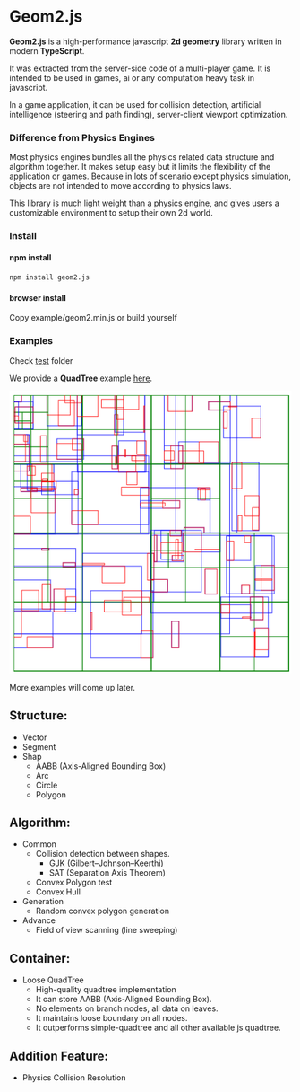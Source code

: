 # Geom2.js
**Geom2.js** is a high-performance javascript **2d geometry** library written in modern **TypeScript**.

It was extracted from the server-side code of a multi-player game.
It is intended to be used in games, ai or any computation heavy task in javascript.

In a game application, it can be used for collision detection, artificial intelligence
(steering and path finding), server-client viewport optimization.

### Difference from Physics Engines

Most physics engines bundles all the physics related data structure and 
algorithm together. It makes setup easy but it limits the flexibility of
the application or games. Because in lots of scenario except physics simulation,
objects are not intended to move according to physics laws.

This library is much light weight than a physics engine, and gives users a customizable
environment to setup their own 2d world.

### Install
#### npm install
```bash
npm install geom2.js
```

#### browser install
Copy example/geom2.min.js or build yourself

### Examples
Check [test](test) folder

We provide a **QuadTree** example [here](example/lqtree.html).

![QuadTree](lqtree.png)

More examples will come up later.

## Structure:
* Vector
* Segment
* Shap
    * AABB (Axis-Aligned Bounding Box)
    * Arc
    * Circle
    * Polygon

## Algorithm:
* Common
    * Collision detection between shapes.
        * GJK (Gilbert–Johnson–Keerthi)
        * SAT (Separation Axis Theorem)
    * Convex Polygon test
    * Convex Hull
* Generation
    * Random convex polygon generation
* Advance
    * Field of view scanning (line sweeping)

## Container:
* Loose QuadTree
    * High-quality quadtree implementation
    * It can store AABB (Axis-Aligned Bounding Box).
    * No elements on branch nodes, all data on leaves.
    * It maintains loose boundary on all nodes.
    * It outperforms simple-quadtree and all other available js quadtree.

## Addition Feature:
* Physics Collision Resolution